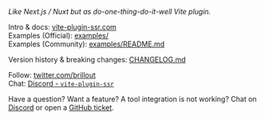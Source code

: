 *Like Next.js / Nuxt but as do-one-thing-do-it-well Vite plugin.*

Intro & docs: [vite-plugin-ssr.com](https://vite-plugin-ssr.com)
<br/>
Examples (Official): [examples/](https://github.com/brillout/vite-plugin-ssr/tree/master/examples)
<br/>
Examples (Community): [examples/README.md](https://github.com/brillout/vite-plugin-ssr/tree/master/examples#community-examples)

Version history & breaking changes: [CHANGELOG.md](https://github.com/brillout/vite-plugin-ssr/blob/master/CHANGELOG.md)

Follow: [twitter.com/brillout](https://twitter.com/brillout)
<br/>
Chat: [Discord - `vite-plugin-ssr`](https://discord.gg/qTq92FQzKb)

Have a question? Want a feature? A tool integration is not working? Chat on
<a href="https://discord.com/invite/qTq92FQzKb">Discord</a> or open a
<a href="https://github.com/brillout/vite-plugin-ssr/issues/new">GitHub ticket</a>.
